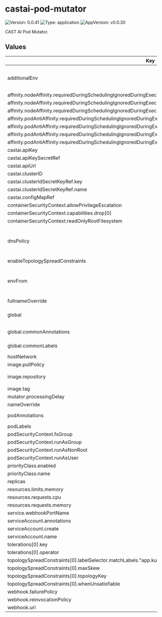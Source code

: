 # castai-pod-mutator

![Version: 0.0.41](https://img.shields.io/badge/Version-0.0.41-informational?style=flat-square) ![Type: application](https://img.shields.io/badge/Type-application-informational?style=flat-square) ![AppVersion: v0.0.30](https://img.shields.io/badge/AppVersion-v0.0.30-informational?style=flat-square)

CAST AI Pod Mutator.

## Values

| Key | Type | Default | Description |
|-----|------|---------|-------------|
| additionalEnv | object | `{}` | Used to set additional environment variables for the pod-mutator container. |
| affinity.nodeAffinity.requiredDuringSchedulingIgnoredDuringExecution.nodeSelectorTerms[0].matchExpressions[0].key | string | `"kubernetes.io/os"` |  |
| affinity.nodeAffinity.requiredDuringSchedulingIgnoredDuringExecution.nodeSelectorTerms[0].matchExpressions[0].operator | string | `"NotIn"` |  |
| affinity.nodeAffinity.requiredDuringSchedulingIgnoredDuringExecution.nodeSelectorTerms[0].matchExpressions[0].values[0] | string | `"windows"` |  |
| affinity.podAntiAffinity.requiredDuringSchedulingIgnoredDuringExecution[0].labelSelector.matchExpressions[0].key | string | `"app.kubernetes.io/name"` |  |
| affinity.podAntiAffinity.requiredDuringSchedulingIgnoredDuringExecution[0].labelSelector.matchExpressions[0].operator | string | `"In"` |  |
| affinity.podAntiAffinity.requiredDuringSchedulingIgnoredDuringExecution[0].labelSelector.matchExpressions[0].values[0] | string | `"castai-pod-mutator"` |  |
| affinity.podAntiAffinity.requiredDuringSchedulingIgnoredDuringExecution[0].topologyKey | string | `"kubernetes.io/hostname"` |  |
| castai.apiKey | string | `""` |  |
| castai.apiKeySecretRef | string | `""` |  |
| castai.apiUrl | string | `"https://api.cast.ai"` |  |
| castai.clusterID | string | `""` |  |
| castai.clusterIdSecretKeyRef.key | string | `"CLUSTER_ID"` |  |
| castai.clusterIdSecretKeyRef.name | string | `""` |  |
| castai.configMapRef | string | `""` |  |
| containerSecurityContext.allowPrivilegeEscalation | bool | `false` |  |
| containerSecurityContext.capabilities.drop[0] | string | `"ALL"` |  |
| containerSecurityContext.readOnlyRootFilesystem | bool | `true` |  |
| dnsPolicy | string | `""` | DNS Policy Override - Needed when using custom CNI's. Defaults to "ClusterFirstWithHostNet" if hostNetwork is true |
| enableTopologySpreadConstraints | bool | `false` |  |
| envFrom | list | `[]` | Used to set additional environment variables for the pod-mutator container via configMaps or secrets. |
| fullnameOverride | string | `"castai-pod-mutator"` |  |
| global | object | `{"commonAnnotations":{},"commonLabels":{}}` | Values to apply for the parent and child chart resources. |
| global.commonAnnotations | object | `{}` | Annotations to add to all resources. |
| global.commonLabels | object | `{}` | Labels to add to all resources. |
| hostNetwork | bool | `false` |  |
| image.pullPolicy | string | `"IfNotPresent"` |  |
| image.repository | string | `"us-docker.pkg.dev/castai-hub/library/pod-mutator"` |  |
| image.tag | string | `""` |  |
| mutator.processingDelay | string | `"30s"` |  |
| nameOverride | string | `""` |  |
| podAnnotations | object | `{}` | Annotations added to each pod. |
| podLabels | object | `{}` |  |
| podSecurityContext.fsGroup | int | `1005` |  |
| podSecurityContext.runAsGroup | int | `1005` |  |
| podSecurityContext.runAsNonRoot | bool | `true` |  |
| podSecurityContext.runAsUser | int | `1005` |  |
| priorityClass.enabled | bool | `true` |  |
| priorityClass.name | string | `"system-cluster-critical"` |  |
| replicas | int | `2` |  |
| resources.limits.memory | string | `"512Mi"` |  |
| resources.requests.cpu | string | `"20m"` |  |
| resources.requests.memory | string | `"512Mi"` |  |
| service.webhookPortName | string | `"https"` |  |
| serviceAccount.annotations | object | `{}` |  |
| serviceAccount.create | bool | `true` |  |
| serviceAccount.name | string | `""` |  |
| tolerations[0].key | string | `"scheduling.cast.ai/spot"` |  |
| tolerations[0].operator | string | `"Exists"` |  |
| topologySpreadConstraints[0].labelSelector.matchLabels."app.kubernetes.io/name" | string | `"castai-pod-mutator"` |  |
| topologySpreadConstraints[0].maxSkew | int | `1` |  |
| topologySpreadConstraints[0].topologyKey | string | `"kubernetes.io/hostname"` |  |
| topologySpreadConstraints[0].whenUnsatisfiable | string | `"ScheduleAnyway"` |  |
| webhook.failurePolicy | string | `"Ignore"` |  |
| webhook.reinvocationPolicy | string | `"Never"` |  |
| webhook.url | string | `""` |  |